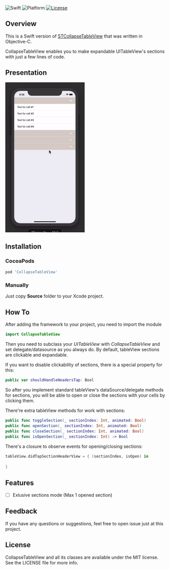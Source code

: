 ![Swift](https://img.shields.io/badge/Swift-5.0-orange.svg)
![Platform](https://img.shields.io/badge/platform-iOS-lightgrey.svg)
[![License](https://img.shields.io/badge/license-mit-blue.svg)](https://doge.mit-license.org)

## Overview
This is a Swift version of [STCollapseTableView](https://github.com/iSofTom/STCollapseTableView) that was written in Objective-C. 

CollapseTableView enables you to make expandable UITableView's sections with just a few lines of code.

## Presentation
<p align="left">
<img src="https://github.com/Kharauzov/CollapseTableView/blob/master/collapseTableViewDemo.gif" width="250px" height="472px"/>
</p>

## Installation

### CocoaPods

```ruby
pod 'CollapseTableView'
```

### Manually

Just copy **Source** folder to your Xcode project.

## How To

After adding the framework to your project, you need to import the module
```swift
import CollapseTableView
```

Then you need to subclass your *UITableView* with *CollapseTableView* and set delegate/datasource as you always do. 
By default, tableView sections are clickable and expandable. 

If you want to disable clickability of sections, there is a special property for this:

```swift
public var shouldHandleHeadersTap: Bool
```

So after you implement standard tableView's dataSource/delegate methods for sections, you will be able to open or close the sections with your cells by clicking them.

There're extra tableView methods for work with sections:

```swift
public func toggleSection(_ sectionIndex: Int, animated: Bool)
public func openSection(_ sectionIndex: Int, animated: Bool)
public func closeSection(_ sectionIndex: Int, animated: Bool)
public func isOpenSection(_ sectionIndex: Int) -> Bool
```

There's a closure to observe events for opening/closing sections:
```swift
tableView.didTapSectionHeaderView = { (sectionIndex, isOpen) in
  
}
```

## Features
- [ ] Exlusive sections mode (Max 1 opened section)

## Feedback
If you have any questions or suggestions, feel free to open issue just at this project.

## License
CollapseTableView and all its classes are available under the MIT license. See the LICENSE file for more info.
